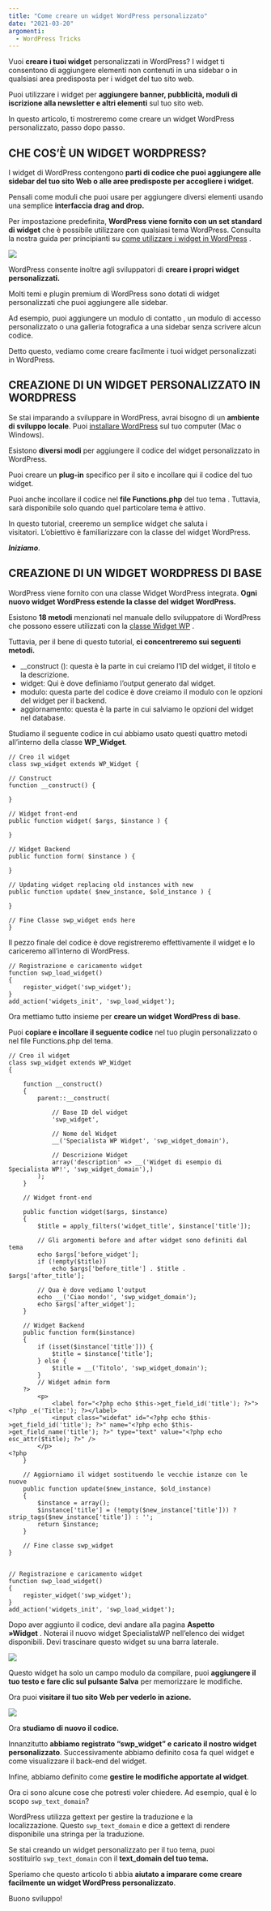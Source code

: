 ```yaml
---
title: "Come creare un widget WordPress personalizzato"
date: "2021-03-20"
argomenti:
  - WordPress Tricks
---
```


Vuoi **creare i tuoi widget** personalizzati in WordPress? I widget ti consentono di aggiungere elementi non contenuti in una sidebar o in qualsiasi area predisposta per i widget del tuo sito web.

Puoi utilizzare i widget per **aggiungere banner, pubblicità, moduli di iscrizione alla newsletter e altri elementi** sul tuo sito web.

In questo articolo, ti mostreremo come creare un widget WordPress personalizzato, passo dopo passo.

## CHE COS’È UN WIDGET WORDPRESS?

I widget di WordPress contengono **parti di codice che puoi aggiungere alle sidebar del tuo sito Web o alle aree predisposte per accogliere i widget.**

Pensali come moduli che puoi usare per aggiungere diversi elementi usando una semplice **interfaccia drag and drop.**

Per impostazione predefinita, **WordPress viene fornito con un set standard di widget** che è possibile utilizzare con qualsiasi tema WordPress. Consulta la nostra guida per principianti su [come utilizzare i widget in WordPress](http://specialistawp.local/widget-in-wordpress-come-utilizzarli/) .

![](images/image-1-2-1-1024x484.png)

WordPress consente inoltre agli sviluppatori di **creare i propri widget personalizzati.**

Molti temi e plugin premium di WordPress sono dotati di widget personalizzati che puoi aggiungere alle sidebar.

Ad esempio, puoi aggiungere un modulo di contatto , un modulo di accesso personalizzato o una galleria fotografica a una sidebar senza scrivere alcun codice.

Detto questo, vediamo come creare facilmente i tuoi widget personalizzati in WordPress.

## CREAZIONE DI UN WIDGET PERSONALIZZATO IN WORDPRESS

Se stai imparando a sviluppare in WordPress, avrai bisogno di un **ambiente di sviluppo locale**. Puoi [installare WordPress](http://specialistawp.local/installare-wordpress-in-locale/) sul tuo computer (Mac o Windows).

Esistono **diversi modi** per aggiungere il codice del widget personalizzato in WordPress.

Puoi creare un **plug-in** specifico per il sito e incollare qui il codice del tuo widget.

Puoi anche incollare il codice nel **file Functions.php** del tuo tema . Tuttavia, sarà disponibile solo quando quel particolare tema è attivo.

In questo tutorial, creeremo un semplice widget che saluta i visitatori. L’obiettivo è familiarizzare con la classe del widget WordPress.

_**Iniziamo**_.

## CREAZIONE DI UN WIDGET WORDPRESS DI BASE

WordPress viene fornito con una classe Widget WordPress integrata. **Ogni nuovo widget WordPress estende la classe del widget WordPress.**

Esistono **18 metodi** menzionati nel manuale dello sviluppatore di WordPress che possono essere utilizzati con la [classe Widget WP](http://developer.wordpress.org/reference/classes/wp_widget/) .

Tuttavia, per il bene di questo tutorial, **ci concentreremo sui seguenti metodi.**

- \_\_construct (): questa è la parte in cui creiamo l’ID del widget, il titolo e la descrizione.
- widget: Qui è dove definiamo l’output generato dal widget.
- modulo: questa parte del codice è dove creiamo il modulo con le opzioni del widget per il backend.
- aggiornamento: questa è la parte in cui salviamo le opzioni del widget nel database.

Studiamo il seguente codice in cui abbiamo usato questi quattro metodi all’interno della classe **WP\_Widget**.

```
// Creo il widget
class swp_widget extends WP_Widget {

// Construct
function __construct() {

}

// Widget front-end
public function widget( $args, $instance ) {

}

// Widget Backend
public function form( $instance ) {

}

// Updating widget replacing old instances with new
public function update( $new_instance, $old_instance ) {

}

// Fine Classe swp_widget ends here
}
```

Il pezzo finale del codice è dove registreremo effettivamente il widget e lo cariceremo all’interno di WordPress.

```
// Registrazione e caricamento widget
function swp_load_widget()
{
	register_widget('swp_widget');
}
add_action('widgets_init', 'swp_load_widget');
```

Ora mettiamo tutto insieme per **creare un widget WordPress di base.**

Puoi **copiare e incollare il seguente codice** nel tuo plugin personalizzato o nel file Functions.php del tema.

```
// Creo il widget
class swp_widget extends WP_Widget
{

	function __construct()
	{
		parent::__construct(

			// Base ID del widget
			'swp_widget',

			// Nome del Widget
			__('Specialista WP Widget', 'swp_widget_domain'),

			// Descrizione Widget
			array('description' => __('Widget di esempio di Specialista WP!', 'swp_widget_domain'),)
		);
	}

	// Widget front-end

	public function widget($args, $instance)
	{
		$title = apply_filters('widget_title', $instance['title']);

		// Gli argomenti before and after widget sono definiti dal tema
		echo $args['before_widget'];
		if (!empty($title))
			echo $args['before_title'] . $title . $args['after_title'];

		// Qua è dove vediamo l'output
		echo __('Ciao mondo!', 'swp_widget_domain');
		echo $args['after_widget'];
	}

	// Widget Backend
	public function form($instance)
	{
		if (isset($instance['title'])) {
			$title = $instance['title'];
		} else {
			$title = __('Titolo', 'swp_widget_domain');
		}
		// Widget admin form
	?>
		<p>
			<label for="<?php echo $this->get_field_id('title'); ?>"><?php _e('Title:'); ?></label>
			<input class="widefat" id="<?php echo $this->get_field_id('title'); ?>" name="<?php echo $this->get_field_name('title'); ?>" type="text" value="<?php echo esc_attr($title); ?>" />
		</p>
<?php
	}

	// Aggiorniamo il widget sostituendo le vecchie istanze con le nuove
	public function update($new_instance, $old_instance)
	{
		$instance = array();
		$instance['title'] = (!empty($new_instance['title'])) ? strip_tags($new_instance['title']) : '';
		return $instance;
	}

	// Fine classe swp_widget
}


// Registrazione e caricamento widget
function swp_load_widget()
{
	register_widget('swp_widget');
}
add_action('widgets_init', 'swp_load_widget');
```

Dopo aver aggiunto il codice, devi andare alla pagina **Aspetto »Widget** . Noterai il nuovo widget SpecialistaWP nell’elenco dei widget disponibili. Devi trascinare questo widget su una barra laterale.

![](images/image-2-1-1-1024x678.png)

Questo widget ha solo un campo modulo da compilare, puoi **aggiungere il tuo testo e fare clic sul pulsante Salva** per memorizzare le modifiche.

Ora puoi **visitare il tuo sito Web per vederlo in azione.**

![](images/image-3-1-2-1024x626.png)

Ora **studiamo di nuovo il codice.**

Innanzitutto **abbiamo registrato “swp\_widget” e caricato il nostro widget personalizzato**. Successivamente abbiamo definito cosa fa quel widget e come visualizzare il back-end del widget.

Infine, abbiamo definito come **gestire le modifiche apportate al widget**.

Ora ci sono alcune cose che potresti voler chiedere. Ad esempio, qual è lo scopo `swp_text_domain`?

WordPress utilizza gettext per gestire la traduzione e la localizzazione. Questo `swp_text_domain` e dice a gettext di rendere disponibile una stringa per la traduzione.

Se stai creando un widget personalizzato per il tuo tema, puoi sostituirlo `swp_text_domain` con il **text\_domain del tuo tema.**

Speriamo che questo articolo ti abbia **aiutato a imparare come creare facilmente un widget WordPress personalizzato**. 

Buono sviluppo!
